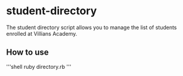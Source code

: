 # student-directory

The student directory script allows you to manage the list of students enrolled at Villians Academy.

## How to use

'''shell
ruby directory.rb
'''
